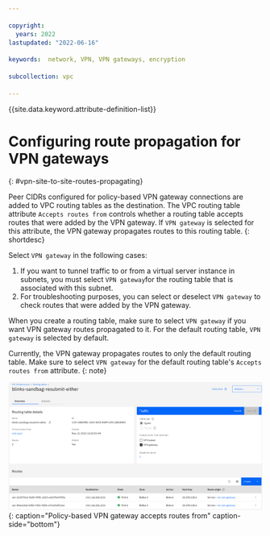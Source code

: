 ```yaml
---

copyright:
  years: 2022
lastupdated: "2022-06-16"

keywords:  network, VPN, VPN gateways, encryption

subcollection: vpc

---
```


{{site.data.keyword.attribute-definition-list}}

# Configuring route propagation for VPN gateways
{: #vpn-site-to-site-routes-propagating}  

Peer CIDRs configured for policy-based VPN gateway connections are added to VPC routing tables as the destination. The VPC routing table attribute `Accepts routes from` controls whether a routing table accepts routes that were added by the VPN gateway. If `VPN gateway` is selected for this attribute, the VPN gateway propagates routes to this routing table.
{: shortdesc}

Select `VPN gateway` in the following cases:

1. If you want to tunnel traffic to or from a virtual server instance in subnets, you must select `VPN gateway`for the routing table that is associated with this subnet.
1. For troubleshooting purposes, you can select or deselect `VPN gateway` to check routes that were added by the VPN gateway.

When you create a routing table, make sure to select `VPN gateway` if you want VPN gateway routes propagated to it. For the default routing table, `VPN gateway` is selected by default.

Currently, the VPN gateway propagates routes to only the default routing table. Make sure to select `VPN gateway` for the default routing table's `Accepts routes from` attribute.
{: note}

![Policy-based VPN gateway accepts routes from](images/vpn-gateway-routes-propagating.png){: caption="Policy-based VPN gateway accepts routes from" caption-side="bottom"}
